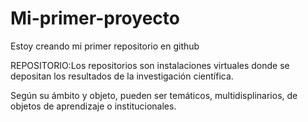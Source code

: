 # Mi-primer-proyecto
Estoy creando mi primer repositorio en github

REPOSITORIO:Los repositorios son instalaciones virtuales donde se depositan los resultados de la investigación científica.

Según su ámbito y objeto, pueden ser temáticos, multidisplinarios, de objetos de aprendizaje o institucionales.


